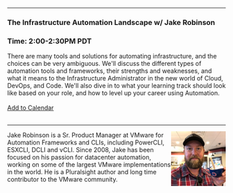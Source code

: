 <style>
  .wrapper {margin-top:75px;}
  header {top:20px!important;
  .session-wrapper{border:1px solid #36373b; border-radius:5px; padding:20px; background-color:##D3D3D3;}
  
</style>
<hr/>

### **The Infrastructure Automation Landscape w/ Jake Robinson**
### **Time: 2:00-2:30PM PDT**
<div class="session-wrapper">
There are many tools and solutions for automating infrastructure, and the choices can be very ambiguous. We'll discuss the different types of automation tools and frameworks, their strengths and weaknesses, and  what it means to the Infrastructure Administrator in the new world of Cloud, DevOps, and Code. We'll also dive in to what your learning track should look like based on your role, and how to level up your career using Automation.<br>
<br> 
  <a title="Add to Calendar" class="addeventatc" data-id="OK5085523" href="https://www.addevent.com/event/OK5085523" target="_blank" rel="nofollow">Add to Calendar</a>
        <script type="text/javascript" src="https://addevent.com/libs/atc/1.6.1/atc.min.js" async defer></script>
</div>
<br> 
<hr/>
<img src="jake.jpg" alt="Jake Robinson" width="25%" align="right">
    
<p>Jake Robinson is a Sr. Product Manager at VMware for Automation Frameworks and CLIs, including PowerCLI, ESXCLI, DCLI and vCLI. Since 2008, Jake has been focused on his passion for datacenter automation, working on some of the largest VMware implementations in the world. He is a Pluralsight author and long time contributor to the VMware community.</p>



